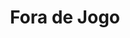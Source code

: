 ---
Numero: 472
title: Fora de Jogo
Autor: Isidore Haiblum
Co-autor: 
Ano-de-Publicacao: 1996
Titulo-original: Out of Sync
Tradutor: J Santos Tavares
Co-tradutor: 
Ano-de-edicao: 1990
alias: Isidore-Haiblum
Autor2-alias: 
Tradutor1-alias: J-Santos-Tavares
Tradutor2-alias: 
Titulo-link: 472-Fora-de-Jogo
Capa: 
pags: 
Capa-link: 
---